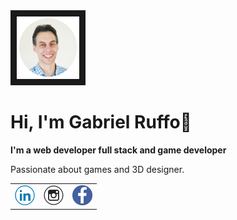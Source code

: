 <img src="https://raw.githubusercontent.com/Gabriel-Eduardo-Ruffo/Gabriel-Eduardo-Ruffo/main/img/img_cv_circle.png" width="100" height="100" border="10"/>   

<h1> Hi, I'm Gabriel Ruffo👋</h1>   

**I'm a web developer full stack and game developer**  
   
Passionate about games and 3D designer.   

<table>
<tr>
<td width=”33%””>
<img src="https://raw.githubusercontent.com/Gabriel-Eduardo-Ruffo/Gabriel-Eduardo-Ruffo/main/img/linkedin.png" width="32" height="32" />  
</td>
<td width=”33%”>
<img src="https://raw.githubusercontent.com/Gabriel-Eduardo-Ruffo/Gabriel-Eduardo-Ruffo/main/img/instagram.png" width="32" height="32" /> 
</td>
<td width=”33%”>
<img src="https://raw.githubusercontent.com/Gabriel-Eduardo-Ruffo/Gabriel-Eduardo-Ruffo/main/img/facebook.png" width="32" height="32" /> 
</td>
</tr>
</table>





<!--
**Gabriel-Eduardo-Ruffo/Gabriel-Eduardo-Ruffo** is a ✨ _special_ ✨ repository because its `README.md` (this file) appears on your GitHub profile.

Here are some ideas to get you started:

- 🔭 I’m currently working on ...
- 🌱 I’m currently learning ...
- 👯 I’m looking to collaborate on ...
- 🤔 I’m looking for help with ...
- 💬 Ask me about ...
- 📫 How to reach me: ...
- 😄 Pronouns: ...
- ⚡ Fun fact: ...
-->

